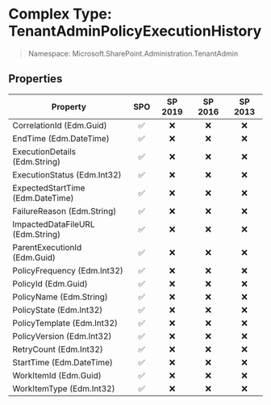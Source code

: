 # Complex Type: TenantAdminPolicyExecutionHistory

> Namespace: Microsoft.SharePoint.Administration.TenantAdmin

## Properties

Property | SPO | SP 2019 | SP 2016 | SP 2013
----------|:---:|:-------:|:-------:|:-------:
CorrelationId (Edm.Guid) | ✅ | ❌ | ❌ | ❌
EndTime (Edm.DateTime) | ✅ | ❌ | ❌ | ❌
ExecutionDetails (Edm.String) | ✅ | ❌ | ❌ | ❌
ExecutionStatus (Edm.Int32) | ✅ | ❌ | ❌ | ❌
ExpectedStartTime (Edm.DateTime) | ✅ | ❌ | ❌ | ❌
FailureReason (Edm.String) | ✅ | ❌ | ❌ | ❌
ImpactedDataFileURL (Edm.String) | ✅ | ❌ | ❌ | ❌
ParentExecutionId (Edm.Guid) | ✅ | ❌ | ❌ | ❌
PolicyFrequency (Edm.Int32) | ✅ | ❌ | ❌ | ❌
PolicyId (Edm.Guid) | ✅ | ❌ | ❌ | ❌
PolicyName (Edm.String) | ✅ | ❌ | ❌ | ❌
PolicyState (Edm.Int32) | ✅ | ❌ | ❌ | ❌
PolicyTemplate (Edm.Int32) | ✅ | ❌ | ❌ | ❌
PolicyVersion (Edm.Int32) | ✅ | ❌ | ❌ | ❌
RetryCount (Edm.Int32) | ✅ | ❌ | ❌ | ❌
StartTime (Edm.DateTime) | ✅ | ❌ | ❌ | ❌
WorkItemId (Edm.Guid) | ✅ | ❌ | ❌ | ❌
WorkItemType (Edm.Int32) | ✅ | ❌ | ❌ | ❌